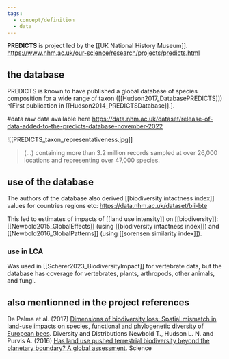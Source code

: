 ```yaml
---
tags:
  - concept/definition
  - data
---
```

**PREDICTS** is project led by the [[UK National History Museum]].
https://www.nhm.ac.uk/our-science/research/projects/predicts.html
## the database
PREDICTS is known to have published a global database of species composition for a wide range of taxon ([[Hudson2017_DatabasePREDICTS]]) ^[First publication in [[Hudson2014_PREDICTSDatabase]].].

#data raw data available here https://data.nhm.ac.uk/dataset/release-of-data-added-to-the-predicts-database-november-2022

![[PREDICTS_taxon_representativeness.jpg]]

> (...) containing more than 3.2 million records sampled at over 26,000 locations and representing over 47,000 species.
## use of the database
The authors of the database also derived [[biodiversity intactness index]] values for countries regions etc: https://data.nhm.ac.uk/dataset/bii-bte

This led to estimates of impacts of [[land use intensity]] on [[biodiversity]]: [[Newbold2015_GlobalEffects]] (using [[biodiversity intactness index]]) and [[Newbold2016_GlobalPatterns]] (using [[sorensen similarity index]]).
### use in LCA
Was used in [[Scherer2023_BiodiversityImpact]] for vertebrate data, but the database has coverage for vertebrates, plants, arthropods, other animals, and fungi.
## also mentionned in the project references
De Palma et al. (2017) [Dimensions of biodiversity loss: Spatial mismatch in land-use impacts on species, functional and phylogenetic diversity of European bees](https://onlinelibrary.wiley.com/doi/full/10.1111/ddi.12638). Diversity and Distributions
Newbold T., Hudson L. N. and Purvis A. (2016) [Has land use pushed terrestrial biodiversity beyond the planetary boundary? A global assessment](https://www.science.org/doi/abs/10.1126/science.aaf2201). Science
